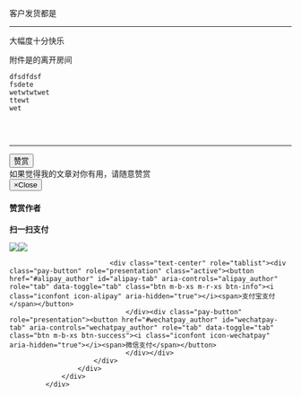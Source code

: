 <p class="text-center">客户发货都是</p><hr>
<p>大幅度十分快乐</p>
<p>附件是的离开房间</p>
<pre><code>dfsdfdsf
fsdete
wetwtwtwet
ttewt
wet
</code></pre>
<p><img src="https://xkshow.gitee.io/blog/img/logo.png" referrerpolicy="no-referrer" alt=""></p>
<p>&nbsp;</p><hr>
</div>
<div class="support-author">
                 <button data-toggle="modal" data-target="#myModal" class="btn btn-pay btn-danger btn-rounded"><i class="fontello fontello-wallet" aria-hidden="true"></i>赞赏</button>
                 <div class="mt20 text-center article__reward-info">
                     <span class="mr10">如果觉得我的文章对你有用，请随意赞赏</span>
                 </div>
             </div>
             <div id="myModal" class="modal fade bs-example-modal-sm" tabindex="-1" role="dialog" aria-labelledby="mySmallModalLabel">
                 <div class="modal-dialog modal-sm" role="document">
                     <div class="modal-content">
                         <div class="modal-header">
                             <button type="button" class="close" data-dismiss="modal"><span aria-hidden="true">&times;</span><span class="sr-only">Close</span></button>
                             <h4 class="modal-title">赞赏作者</h4>
                         </div>
                         <div class="modal-body">
                             <p class="text-center article__reward"> <strong class="article__reward-text">扫一扫支付</strong> </p>
                             <div class="tab-content"><img noGallery aria-labelledby="alipay-tab" class="pay-img tab-pane fade in active" id="alipay_author" role="tabpanel" src="https://xkshow.gitee.io/blog/img/zfbfk.jpg" /><img noGallery aria-labelledby="wechatpay-tab" class="pay-img tab-pane fade" id="wechatpay_author" role="tabpanel" src="https://xkshow.gitee.io/blog/img/wxfk.jpg" /></div>
                             <div class="article__reward-border mb20 mt10"></div>

                             <div class="text-center" role="tablist"><div class="pay-button" role="presentation" class="active"><button  href="#alipay_author" id="alipay-tab" aria-controls="alipay_author" role="tab" data-toggle="tab" class="btn m-b-xs m-r-xs btn-info"><i class="iconfont icon-alipay" aria-hidden="true"></i><span>支付宝支付</span></button>
                                 </div><div class="pay-button" role="presentation"><button href="#wechatpay_author" id="wechatpay-tab" aria-controls="wechatpay_author" role="tab" data-toggle="tab" class="btn m-b-xs btn-success"><i class="iconfont icon-wechatpay" aria-hidden="true"></i><span>微信支付</span></button>
                                 </div></div>
                         </div>
                     </div>
                 </div>
             </div>
